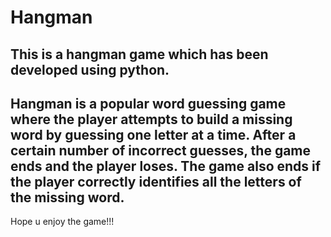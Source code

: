 # Hangman
This is a hangman game which has been developed using python.
--------------------------------------------------------------
Hangman is a popular word guessing game where the player attempts to build a missing word by guessing one letter at a time. After a certain number of incorrect guesses, the game ends and the player loses. The game also ends if the player correctly identifies all the letters of the missing word.
--------------------------------------------------------------
Hope u enjoy the game!!!
